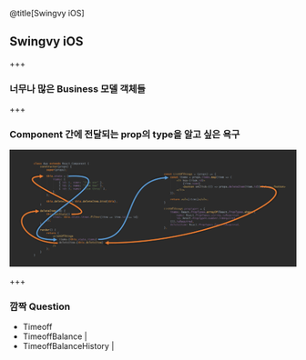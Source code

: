 @title[Swingvy iOS]
## Swingvy iOS

+++

### 너무나 많은 Business 모델 객체들

+++

### Component 간에 전달되는 prop의 type을 알고 싶은 욕구
![Alt text](01.typescript/images/image1.png)

+++

### 깜짝 Question <br>
 - Timeoff
 - TimeoffBalance |
 - TimeoffBalanceHistory |